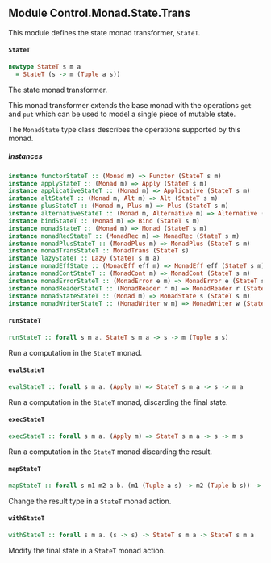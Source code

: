## Module Control.Monad.State.Trans

This module defines the state monad transformer, `StateT`.

#### `StateT`

``` purescript
newtype StateT s m a
  = StateT (s -> m (Tuple a s))
```

The state monad transformer.

This monad transformer extends the base monad with the operations `get`
and `put` which can be used to model a single piece of mutable state.

The `MonadState` type class describes the operations supported by this monad.

##### Instances
``` purescript
instance functorStateT :: (Monad m) => Functor (StateT s m)
instance applyStateT :: (Monad m) => Apply (StateT s m)
instance applicativeStateT :: (Monad m) => Applicative (StateT s m)
instance altStateT :: (Monad m, Alt m) => Alt (StateT s m)
instance plusStateT :: (Monad m, Plus m) => Plus (StateT s m)
instance alternativeStateT :: (Monad m, Alternative m) => Alternative (StateT s m)
instance bindStateT :: (Monad m) => Bind (StateT s m)
instance monadStateT :: (Monad m) => Monad (StateT s m)
instance monadRecStateT :: (MonadRec m) => MonadRec (StateT s m)
instance monadPlusStateT :: (MonadPlus m) => MonadPlus (StateT s m)
instance monadTransStateT :: MonadTrans (StateT s)
instance lazyStateT :: Lazy (StateT s m a)
instance monadEffState :: (MonadEff eff m) => MonadEff eff (StateT s m)
instance monadContStateT :: (MonadCont m) => MonadCont (StateT s m)
instance monadErrorStateT :: (MonadError e m) => MonadError e (StateT s m)
instance monadReaderStateT :: (MonadReader r m) => MonadReader r (StateT s m)
instance monadStateStateT :: (Monad m) => MonadState s (StateT s m)
instance monadWriterStateT :: (MonadWriter w m) => MonadWriter w (StateT s m)
```

#### `runStateT`

``` purescript
runStateT :: forall s m a. StateT s m a -> s -> m (Tuple a s)
```

Run a computation in the `StateT` monad.

#### `evalStateT`

``` purescript
evalStateT :: forall s m a. (Apply m) => StateT s m a -> s -> m a
```

Run a computation in the `StateT` monad, discarding the final state.

#### `execStateT`

``` purescript
execStateT :: forall s m a. (Apply m) => StateT s m a -> s -> m s
```

Run a computation in the `StateT` monad discarding the result.

#### `mapStateT`

``` purescript
mapStateT :: forall s m1 m2 a b. (m1 (Tuple a s) -> m2 (Tuple b s)) -> StateT s m1 a -> StateT s m2 b
```

Change the result type in a `StateT` monad action.

#### `withStateT`

``` purescript
withStateT :: forall s m a. (s -> s) -> StateT s m a -> StateT s m a
```

Modify the final state in a `StateT` monad action.


